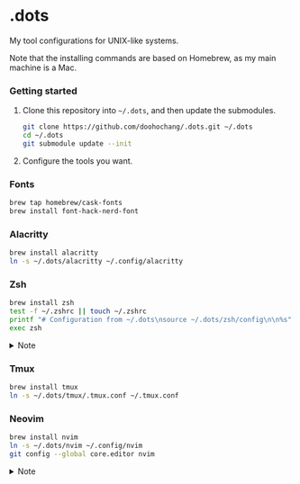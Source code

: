 # .dots

My tool configurations for UNIX-like systems.

Note that the installing commands are based on Homebrew, as my main machine is a Mac.

### Getting started

1. Clone this repository into `~/.dots`, and then update the submodules.

    ```sh
    git clone https://github.com/doohochang/.dots.git ~/.dots
    cd ~/.dots
    git submodule update --init
    ```

1. Configure the tools you want.

### Fonts

```sh
brew tap homebrew/cask-fonts
brew install font-hack-nerd-font
```

### Alacritty

```sh
brew install alacritty
ln -s ~/.dots/alacritty ~/.config/alacritty
```

### Zsh

```sh
brew install zsh
test -f ~/.zshrc || touch ~/.zshrc
printf "# Configuration from ~/.dots\nsource ~/.dots/zsh/config\n\n%s" "$(cat ~/.zshrc)" > ~/.zshrc
exec zsh
```

<details>
    <summary>Note</summary>
    The script above adds `source ~/.dots/zsh/config` at the beginning of `~/.zshrc`.
    If there are any settings that need to be done earlier than this, just add `source ~/.dots/zsh/config` into `~/.zshrc` manually.
</details>


### Tmux

```sh
brew install tmux
ln -s ~/.dots/tmux/.tmux.conf ~/.tmux.conf
```

### Neovim

```sh
brew install nvim
ln -s ~/.dots/nvim ~/.config/nvim
git config --global core.editor nvim
```

<details>
    <summary>Note</summary>
    The script above sets Neovim as a Git core editor, which is used for commit message editing, interactive rebasing, and more.
    If you do not want this, just skip `git config --global core.editor nvim`.
</details>
